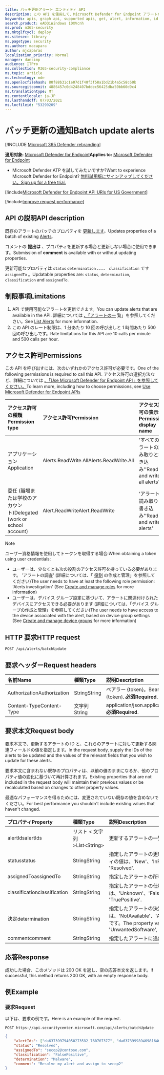 ```yaml
---
title: バッチ更新アラート エンティティ API
description: この API を使用して、Microsoft Defender for Endpoint アラートをバッチで更新する方法について説明します。 状態、決定、分類、および assignedTo プロパティを更新できます。
keywords: apis, graph api, supported apis, get, alert, information, id
search.product: eADQiWindows 10XVcnh
ms.prod: m365-security
ms.mktglfcycl: deploy
ms.sitesec: library
ms.pagetype: security
ms.author: macapara
author: mjcaparas
localization_priority: Normal
manager: dansimp
audience: ITPro
ms.collection: M365-security-compliance
ms.topic: article
ms.technology: mde
ms.openlocfilehash: 80f88b31c1e07d1f40f3f58a1bd21b4a5c58c60b
ms.sourcegitcommit: 4886457c0d4248407bddec56425dba50bb60d9c4
ms.translationtype: MT
ms.contentlocale: ja-JP
ms.lasthandoff: 07/03/2021
ms.locfileid: "53290209"
---
```

# <a name="batch-update-alerts"></a><span data-ttu-id="f80af-105">バッチ更新の通知</span><span class="sxs-lookup"><span data-stu-id="f80af-105">Batch update alerts</span></span>

[!INCLUDE [Microsoft 365 Defender rebranding](../../includes/microsoft-defender.md)]


<span data-ttu-id="f80af-106">**適用対象:** [Microsoft Defender for Endpoint](https://go.microsoft.com/fwlink/p/?linkid=2154037)</span><span class="sxs-lookup"><span data-stu-id="f80af-106">**Applies to:** [Microsoft Defender for Endpoint](https://go.microsoft.com/fwlink/p/?linkid=2154037)</span></span>

- <span data-ttu-id="f80af-107">Microsoft Defender ATP を試してみたいですか?</span><span class="sxs-lookup"><span data-stu-id="f80af-107">Want to experience Microsoft Defender for Endpoint?</span></span> [<span data-ttu-id="f80af-108">無料試用版にサインアップしてください。</span><span class="sxs-lookup"><span data-stu-id="f80af-108">Sign up for a free trial.</span></span>](https://www.microsoft.com/microsoft-365/windows/microsoft-defender-atp?ocid=docs-wdatp-exposedapis-abovefoldlink) 

[!include[Microsoft Defender for Endpoint API URIs for US Government](../../includes/microsoft-defender-api-usgov.md)]

[!include[Improve request performance](../../includes/improve-request-performance.md)]


## <a name="api-description"></a><span data-ttu-id="f80af-109">API の説明</span><span class="sxs-lookup"><span data-stu-id="f80af-109">API description</span></span>

<span data-ttu-id="f80af-110">既存のアラートのバッチのプロパティを [更新します](alerts.md)。</span><span class="sxs-lookup"><span data-stu-id="f80af-110">Updates properties of a batch of existing [Alerts](alerts.md).</span></span>

<span data-ttu-id="f80af-111">コメントの **提出は** 、プロパティを更新する場合と更新しない場合に使用できます。</span><span class="sxs-lookup"><span data-stu-id="f80af-111">Submission of **comment** is available with or without updating properties.</span></span>

<span data-ttu-id="f80af-112">更新可能なプロパティは `status` `determination` 、、、、 `classification` です `assignedTo` 。</span><span class="sxs-lookup"><span data-stu-id="f80af-112">Updatable properties are: `status`, `determination`, `classification` and `assignedTo`.</span></span>

## <a name="limitations"></a><span data-ttu-id="f80af-113">制限事項</span><span class="sxs-lookup"><span data-stu-id="f80af-113">Limitations</span></span>

1. <span data-ttu-id="f80af-114">API で使用可能なアラートを更新できます。</span><span class="sxs-lookup"><span data-stu-id="f80af-114">You can update alerts that are available in the API.</span></span> <span data-ttu-id="f80af-115">詳細については [、「アラートの一](get-alerts.md) 覧」を参照してください。</span><span class="sxs-lookup"><span data-stu-id="f80af-115">See [List Alerts](get-alerts.md) for more information.</span></span>
2. <span data-ttu-id="f80af-116">この API のレート制限は、1 分あたり 10 回の呼び出しと 1 時間あたり 500 回の呼び出しです。</span><span class="sxs-lookup"><span data-stu-id="f80af-116">Rate limitations for this API are 10 calls per minute and 500 calls per hour.</span></span>

## <a name="permissions"></a><span data-ttu-id="f80af-117">アクセス許可</span><span class="sxs-lookup"><span data-stu-id="f80af-117">Permissions</span></span>

<span data-ttu-id="f80af-118">この API を呼び出すには、次のいずれかのアクセス許可が必要です。</span><span class="sxs-lookup"><span data-stu-id="f80af-118">One of the following permissions is required to call this API.</span></span> <span data-ttu-id="f80af-119">アクセス許可の選択方法など、詳細については [、「Use Microsoft Defender for Endpoint API」を参照してください。](apis-intro.md)</span><span class="sxs-lookup"><span data-stu-id="f80af-119">To learn more, including how to choose permissions, see [Use Microsoft Defender for Endpoint APIs](apis-intro.md)</span></span>

<span data-ttu-id="f80af-120">アクセス許可の種類</span><span class="sxs-lookup"><span data-stu-id="f80af-120">Permission type</span></span> | <span data-ttu-id="f80af-121">アクセス許可</span><span class="sxs-lookup"><span data-stu-id="f80af-121">Permission</span></span> | <span data-ttu-id="f80af-122">アクセス許可の表示名</span><span class="sxs-lookup"><span data-stu-id="f80af-122">Permission display name</span></span>
:---|:---|:---
<span data-ttu-id="f80af-123">アプリケーション</span><span class="sxs-lookup"><span data-stu-id="f80af-123">Application</span></span> | <span data-ttu-id="f80af-124">Alerts.ReadWrite.All</span><span class="sxs-lookup"><span data-stu-id="f80af-124">Alerts.ReadWrite.All</span></span> | <span data-ttu-id="f80af-125">'すべてのアラートの読み取りと書き込み'</span><span class="sxs-lookup"><span data-stu-id="f80af-125">'Read and write all alerts'</span></span>
<span data-ttu-id="f80af-126">委任 (職場または学校のアカウント)</span><span class="sxs-lookup"><span data-stu-id="f80af-126">Delegated (work or school account)</span></span> | <span data-ttu-id="f80af-127">Alert.ReadWrite</span><span class="sxs-lookup"><span data-stu-id="f80af-127">Alert.ReadWrite</span></span> | <span data-ttu-id="f80af-128">'アラートの読み取りと書き込み'</span><span class="sxs-lookup"><span data-stu-id="f80af-128">'Read and write alerts'</span></span>

> [!NOTE]
> <span data-ttu-id="f80af-129">ユーザー資格情報を使用してトークンを取得する場合:</span><span class="sxs-lookup"><span data-stu-id="f80af-129">When obtaining a token using user credentials:</span></span>
>
> - <span data-ttu-id="f80af-130">ユーザーは、少なくとも次の役割のアクセス許可を持っている必要があります。 'アラートの調査' (詳細については、「 [役割](user-roles.md) の作成と管理」を参照してください)</span><span class="sxs-lookup"><span data-stu-id="f80af-130">The user needs to have at least the following role permission: 'Alerts investigation' (See [Create and manage roles](user-roles.md) for more information)</span></span>
> - <span data-ttu-id="f80af-131">ユーザーは、デバイス グループ設定に基づいて、アラートに関連付けられたデバイスにアクセスできる必要[](machine-groups.md)があります (詳細については、「デバイス グループの作成と管理」を参照してください)</span><span class="sxs-lookup"><span data-stu-id="f80af-131">The user needs to have access to the device associated with the alert, based on device group settings (See [Create and manage device groups](machine-groups.md) for more information)</span></span>

## <a name="http-request"></a><span data-ttu-id="f80af-132">HTTP 要求</span><span class="sxs-lookup"><span data-stu-id="f80af-132">HTTP request</span></span>

```http
POST /api/alerts/batchUpdate
```

## <a name="request-headers"></a><span data-ttu-id="f80af-133">要求ヘッダー</span><span class="sxs-lookup"><span data-stu-id="f80af-133">Request headers</span></span>

<span data-ttu-id="f80af-134">名前</span><span class="sxs-lookup"><span data-stu-id="f80af-134">Name</span></span> | <span data-ttu-id="f80af-135">種類</span><span class="sxs-lookup"><span data-stu-id="f80af-135">Type</span></span> | <span data-ttu-id="f80af-136">説明</span><span class="sxs-lookup"><span data-stu-id="f80af-136">Description</span></span>
:---|:---|:---
<span data-ttu-id="f80af-137">Authorization</span><span class="sxs-lookup"><span data-stu-id="f80af-137">Authorization</span></span> | <span data-ttu-id="f80af-138">String</span><span class="sxs-lookup"><span data-stu-id="f80af-138">String</span></span> | <span data-ttu-id="f80af-139">ベアラー {token}。</span><span class="sxs-lookup"><span data-stu-id="f80af-139">Bearer {token}.</span></span> <span data-ttu-id="f80af-140">**必須**</span><span class="sxs-lookup"><span data-stu-id="f80af-140">**Required**.</span></span>
<span data-ttu-id="f80af-141">Content-Type</span><span class="sxs-lookup"><span data-stu-id="f80af-141">Content-Type</span></span> | <span data-ttu-id="f80af-142">文字列</span><span class="sxs-lookup"><span data-stu-id="f80af-142">String</span></span> | <span data-ttu-id="f80af-143">application/json.</span><span class="sxs-lookup"><span data-stu-id="f80af-143">application/json.</span></span> <span data-ttu-id="f80af-144">**必須**</span><span class="sxs-lookup"><span data-stu-id="f80af-144">**Required**.</span></span>

## <a name="request-body"></a><span data-ttu-id="f80af-145">要求本文</span><span class="sxs-lookup"><span data-stu-id="f80af-145">Request body</span></span>

<span data-ttu-id="f80af-146">要求本文で、更新するアラートの ID と、これらのアラートに対して更新する関連フィールドの値を指定します。</span><span class="sxs-lookup"><span data-stu-id="f80af-146">In the request body, supply the IDs of the alerts to be updated and the values of the relevant fields that you wish to update for these alerts.</span></span>

<span data-ttu-id="f80af-147">要求本文に含まれない既存のプロパティは、以前の値のままになるか、他のプロパティ値の変化に基づいて再計算されます。</span><span class="sxs-lookup"><span data-stu-id="f80af-147">Existing properties that are not included in the request body will maintain their previous values or be recalculated based on changes to other property values.</span></span>

<span data-ttu-id="f80af-148">最適なパフォーマンスを得るためには、変更されていない既存の値を含めないでください。</span><span class="sxs-lookup"><span data-stu-id="f80af-148">For best performance you shouldn't include existing values that haven't changed.</span></span>

<span data-ttu-id="f80af-149">プロパティ</span><span class="sxs-lookup"><span data-stu-id="f80af-149">Property</span></span> | <span data-ttu-id="f80af-150">種類</span><span class="sxs-lookup"><span data-stu-id="f80af-150">Type</span></span> | <span data-ttu-id="f80af-151">説明</span><span class="sxs-lookup"><span data-stu-id="f80af-151">Description</span></span>
:---|:---|:---
<span data-ttu-id="f80af-152">alertIds</span><span class="sxs-lookup"><span data-stu-id="f80af-152">alertIds</span></span> | <span data-ttu-id="f80af-153">リスト &lt; 文字列&gt;</span><span class="sxs-lookup"><span data-stu-id="f80af-153">List&lt;String&gt;</span></span>| <span data-ttu-id="f80af-154">更新するアラートの一覧。</span><span class="sxs-lookup"><span data-stu-id="f80af-154">A list of the IDs of the alerts to be updated.</span></span> <span data-ttu-id="f80af-155">**必須**</span><span class="sxs-lookup"><span data-stu-id="f80af-155">**Required**</span></span>
<span data-ttu-id="f80af-156">status</span><span class="sxs-lookup"><span data-stu-id="f80af-156">status</span></span> | <span data-ttu-id="f80af-157">String</span><span class="sxs-lookup"><span data-stu-id="f80af-157">String</span></span> | <span data-ttu-id="f80af-158">指定したアラートの更新された状態を指定します。</span><span class="sxs-lookup"><span data-stu-id="f80af-158">Specifies the updated status of the specified alerts.</span></span> <span data-ttu-id="f80af-159">プロパティの値は、'New'、'InProgress'、および 'Resolved' です。</span><span class="sxs-lookup"><span data-stu-id="f80af-159">The property values are: 'New', 'InProgress' and 'Resolved'.</span></span>
<span data-ttu-id="f80af-160">assignedTo</span><span class="sxs-lookup"><span data-stu-id="f80af-160">assignedTo</span></span> | <span data-ttu-id="f80af-161">String</span><span class="sxs-lookup"><span data-stu-id="f80af-161">String</span></span> | <span data-ttu-id="f80af-162">指定したアラートの所有者</span><span class="sxs-lookup"><span data-stu-id="f80af-162">Owner of the specified alerts</span></span>
<span data-ttu-id="f80af-163">classification</span><span class="sxs-lookup"><span data-stu-id="f80af-163">classification</span></span> | <span data-ttu-id="f80af-164">String</span><span class="sxs-lookup"><span data-stu-id="f80af-164">String</span></span> | <span data-ttu-id="f80af-165">指定したアラートの仕様を指定します。</span><span class="sxs-lookup"><span data-stu-id="f80af-165">Specifies the specification of the specified alerts.</span></span> <span data-ttu-id="f80af-166">プロパティの値は、'Unknown'、'FalsePositive'、'TruePositive'です。</span><span class="sxs-lookup"><span data-stu-id="f80af-166">The property values are: 'Unknown', 'FalsePositive', 'TruePositive'.</span></span> 
<span data-ttu-id="f80af-167">決定</span><span class="sxs-lookup"><span data-stu-id="f80af-167">determination</span></span> | <span data-ttu-id="f80af-168">String</span><span class="sxs-lookup"><span data-stu-id="f80af-168">String</span></span> | <span data-ttu-id="f80af-169">指定したアラートの決定を指定します。</span><span class="sxs-lookup"><span data-stu-id="f80af-169">Specifies the determination of the specified alerts.</span></span> <span data-ttu-id="f80af-170">プロパティの値は、'NotAvailable'、'Apt'、'Malware'、'SecurityPersonnel'、'SecurityTesting'、'UnwantedSoftware'、'Other' です。</span><span class="sxs-lookup"><span data-stu-id="f80af-170">The property values are: 'NotAvailable', 'Apt', 'Malware', 'SecurityPersonnel', 'SecurityTesting', 'UnwantedSoftware', 'Other'</span></span>
<span data-ttu-id="f80af-171">comment</span><span class="sxs-lookup"><span data-stu-id="f80af-171">comment</span></span> | <span data-ttu-id="f80af-172">String</span><span class="sxs-lookup"><span data-stu-id="f80af-172">String</span></span> | <span data-ttu-id="f80af-173">指定したアラートに追加するコメント。</span><span class="sxs-lookup"><span data-stu-id="f80af-173">Comment to be added to the specified alerts.</span></span>

## <a name="response"></a><span data-ttu-id="f80af-174">応答</span><span class="sxs-lookup"><span data-stu-id="f80af-174">Response</span></span>

<span data-ttu-id="f80af-175">成功した場合、このメソッドは 200 OK を返し、空の応答本文を返します。</span><span class="sxs-lookup"><span data-stu-id="f80af-175">If successful, this method returns 200 OK, with an empty response body.</span></span>

## <a name="example"></a><span data-ttu-id="f80af-176">例</span><span class="sxs-lookup"><span data-stu-id="f80af-176">Example</span></span>

### <a name="request"></a><span data-ttu-id="f80af-177">要求</span><span class="sxs-lookup"><span data-stu-id="f80af-177">Request</span></span>

<span data-ttu-id="f80af-178">以下は、要求の例です。</span><span class="sxs-lookup"><span data-stu-id="f80af-178">Here is an example of the request.</span></span>

```http
POST https://api.securitycenter.microsoft.com/api/alerts/batchUpdate
```

```json
{
    "alertIds": ["da637399794050273582_760707377", "da637399989469816469_51697947354"],
    "status": "Resolved",
    "assignedTo": "secop2@contoso.com",
    "classification": "FalsePositive",
    "determination": "Malware",
    "comment": "Resolve my alert and assign to secop2"
}
```
